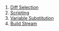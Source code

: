 1. [Diff Selection](diff-selection.md)
2. [Scripting](scripting.md)
3. [Variable Substitution](variable-substitution.md)
4. [Build Stream](build-stream.md)